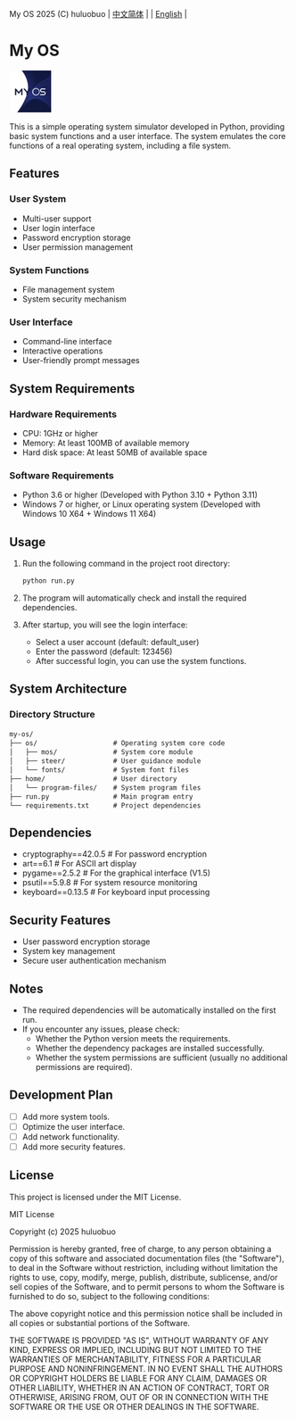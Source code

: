 My OS 2025 (C) huluobuo          | [中文简体](./README.md "中文简体") |   | [English](./en.md "English") |

# My OS

![My OS Logo](os/img/logo.jpg)

This is a simple operating system simulator developed in Python, providing basic system functions and a user interface. The system emulates the core functions of a real operating system, including a file system.

## Features

### User System
- Multi-user support
- User login interface
- Password encryption storage
- User permission management

### System Functions
- File management system
- System security mechanism

### User Interface
- Command-line interface
- Interactive operations
- User-friendly prompt messages

## System Requirements

### Hardware Requirements
- CPU: 1GHz or higher
- Memory: At least 100MB of available memory
- Hard disk space: At least 50MB of available space

### Software Requirements
- Python 3.6 or higher (Developed with Python 3.10 + Python 3.11)
- Windows 7 or higher, or Linux operating system (Developed with Windows 10 X64 + Windows 11 X64)

## Usage
1. Run the following command in the project root directory:
   ```bash
   python run.py
   ```

2. The program will automatically check and install the required dependencies.
3. After startup, you will see the login interface:
   - Select a user account (default: default_user)
   - Enter the password (default: 123456)
   - After successful login, you can use the system functions.

## System Architecture

### Directory Structure
```
my-os/
├── os/                   # Operating system core code
│   ├── mos/              # System core module
│   ├── steer/            # User guidance module
│   └── fonts/            # System font files
├── home/                 # User directory
│   └── program-files/    # System program files
├── run.py                # Main program entry
└── requirements.txt      # Project dependencies
```

## Dependencies
- cryptography==42.0.5   # For password encryption
- art==6.1               # For ASCII art display
- pygame==2.5.2          # For the graphical interface (V1.5)
- psutil==5.9.8          # For system resource monitoring
- keyboard==0.13.5       # For keyboard input processing

## Security Features
- User password encryption storage
- System key management
- Secure user authentication mechanism

## Notes
- The required dependencies will be automatically installed on the first run.
- If you encounter any issues, please check:
  - Whether the Python version meets the requirements.
  - Whether the dependency packages are installed successfully.
  - Whether the system permissions are sufficient (usually no additional permissions are required).

## Development Plan
- [ ] Add more system tools.
- [ ] Optimize the user interface.
- [ ] Add network functionality.
- [ ] Add more security features.

## License
This project is licensed under the MIT License.

MIT License

Copyright (c) 2025 huluobuo

Permission is hereby granted, free of charge, to any person obtaining a copy
of this software and associated documentation files (the "Software"), to deal
in the Software without restriction, including without limitation the rights
to use, copy, modify, merge, publish, distribute, sublicense, and/or sell
copies of the Software, and to permit persons to whom the Software is
furnished to do so, subject to the following conditions:

The above copyright notice and this permission notice shall be included in all
copies or substantial portions of the Software.

THE SOFTWARE IS PROVIDED "AS IS", WITHOUT WARRANTY OF ANY KIND, EXPRESS OR
IMPLIED, INCLUDING BUT NOT LIMITED TO THE WARRANTIES OF MERCHANTABILITY,
FITNESS FOR A PARTICULAR PURPOSE AND NONINFRINGEMENT. IN NO EVENT SHALL THE
AUTHORS OR COPYRIGHT HOLDERS BE LIABLE FOR ANY CLAIM, DAMAGES OR OTHER
LIABILITY, WHETHER IN AN ACTION OF CONTRACT, TORT OR OTHERWISE, ARISING FROM,
OUT OF OR IN CONNECTION WITH THE SOFTWARE OR THE USE OR OTHER DEALINGS IN THE
SOFTWARE.
